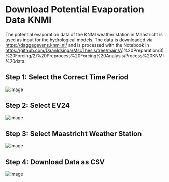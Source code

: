# Download Potential Evaporation Data KNMI

The potential evaporation data of the KNMI weather station in Maastricht is used as input for the hydrological models. The data is downloaded via https://daggegevens.knmi.nl/ and is processed with the Notebook in https://github.com/DaanIdsinga/MscThesis/tree/main/A)%20Preparation/3)%20Forcing/2)%20Preprocess%20Forcing%20Analysis/Process%20KNMI%20data.

## Step 1: Select the Correct Time Period

![image](https://github.com/DaanIdsinga/MscThesis/assets/144466847/f4b22a93-f35b-492d-a44b-cab29e57e09c)

## Step 2: Select EV24

![image](https://github.com/DaanIdsinga/MscThesis/assets/144466847/fe50c9fa-e255-4ef4-ad44-15275f8f30ba)

## Step 3: Select Maastricht Weather Station

![image](https://github.com/DaanIdsinga/MscThesis/assets/144466847/cbda5913-3e22-4a52-85b5-8ca6030594a4)

## Step 4: Download Data as CSV

![image](https://github.com/DaanIdsinga/MscThesis/assets/144466847/bc7c3213-d801-488a-8401-340b1d5cefe9)
